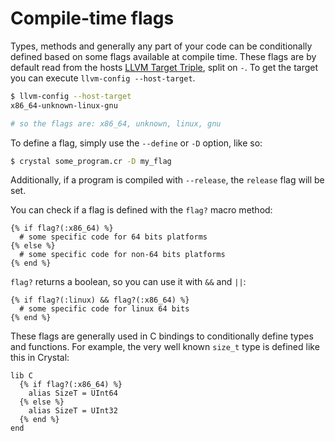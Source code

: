 # Compile-time flags

Types, methods and generally any part of your code can be conditionally defined based on some flags available at compile time. These flags are by default read from the hosts [LLVM Target Triple](http://llvm.org/docs/LangRef.html#target-triple), split on `-`. To get the target you can execute `llvm-config --host-target`.

```bash
$ llvm-config --host-target
x86_64-unknown-linux-gnu

# so the flags are: x86_64, unknown, linux, gnu
```

To define a flag, simply use the `--define` or `-D` option, like so:

```bash
$ crystal some_program.cr -D my_flag
```

Additionally, if a program is compiled with `--release`, the `release` flag will be set.

You can check if a flag is defined with the `flag?` macro method:

```crystal
{% if flag?(:x86_64) %}
  # some specific code for 64 bits platforms
{% else %}
  # some specific code for non-64 bits platforms
{% end %}
```

`flag?` returns a boolean, so you can use it with `&&` and `||`:

```crystal
{% if flag?(:linux) && flag?(:x86_64) %}
  # some specific code for linux 64 bits
{% end %}
```

These flags are generally used in C bindings to conditionally define types and functions. For example, the very well known `size_t` type is defined like this in Crystal:

```crystal
lib C
  {% if flag?(:x86_64) %}
    alias SizeT = UInt64
  {% else %}
    alias SizeT = UInt32
  {% end %}
end
```
